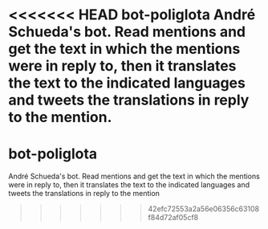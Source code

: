<<<<<<< HEAD
bot-poliglota
André Schueda's bot. Read mentions and get the text in which the mentions were in reply to, 
then it translates the text to the indicated languages and tweets the translations in reply to the mention.
=======
# bot-poliglota
André Schueda's bot. Read mentions and get the text in which the mentions were in reply to, then it translates the text to the indicated languages and tweets the translations in reply to the mention 
>>>>>>> 42efc72553a2a56e06356c63108f84d72af05cf8
